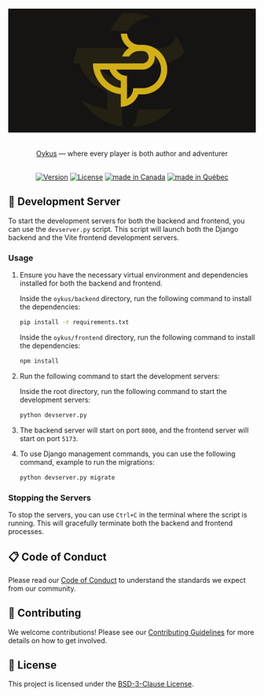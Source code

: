 ![Oykus](.github/assets/banner.jpg "Oykus")

<p align="center">
  <br/>
  <a href="https://github.com/mcpronovost/okp-oykus">Oykus</a> &mdash; where every player is both author and adventurer
  <br/><br/>
</p>

<div align="center">

[![Version](https://img.shields.io/badge/Version-0.2.0-blue.svg)](./CHANGELOG.md)
[![License](https://img.shields.io/badge/License-BSD--3--Clause-red.svg)](./LICENSE)
[![made in Canada](https://img.shields.io/badge/Made%20in-Canada-FF0000)](#)
[![made in Québec](https://img.shields.io/badge/Fait%20au-Québec-003399)](#)

</div>

## 🚀 Development Server

To start the development servers for both the backend and frontend, you can use the `devserver.py` script. This script will launch both the Django backend and the Vite frontend development servers.

### Usage

1. Ensure you have the necessary virtual environment and dependencies installed for both the backend and frontend.

   Inside the `oykus/backend` directory, run the following command to install the dependencies:
   ```bash
   pip install -r requirements.txt
   ```

   Inside the `oykus/frontend` directory, run the following command to install the dependencies:
   ```bash
   npm install
   ```

2. Run the following command to start the development servers:

   Inside the root directory, run the following command to start the development servers:
   ```bash
   python devserver.py
   ```

3. The backend server will start on port `8000`, and the frontend server will start on port `5173`.

4. To use Django management commands, you can use the following command, example to run the migrations:

   ```bash
   python devserver.py migrate
   ```

### Stopping the Servers

To stop the servers, you can use `Ctrl+C` in the terminal where the script is running. This will gracefully terminate both the backend and frontend processes.

## 📋 Code of Conduct

Please read our [Code of Conduct](CODE_OF_CONDUCT.md) to understand the standards we expect from our community.

## 🤝 Contributing

We welcome contributions!
Please see our [Contributing Guidelines](CONTRIBUTING.md) for more details on how to get involved.

## 📜 License

This project is licensed under the [BSD-3-Clause License](LICENSE).
